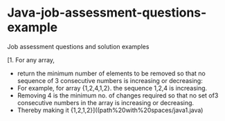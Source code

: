 # Java-job-assessment-questions-example
Job assessment questions and solution examples

[1. For any array, 
- return the minimum number of elements to be removed so that no sequence of 3 consecutive numbers is increasing or decreasing:
- For example, for array {1,2,4,1,2}. the sequence 1,2,4 is increasing. 
- Removing 4 is the minimum no. of changes required so that no set of3 consecutive numbers in the array is increasing or decreasing. 
- Thereby making it {1,2,1,2}]((path%20with%20spaces/java1.java)
